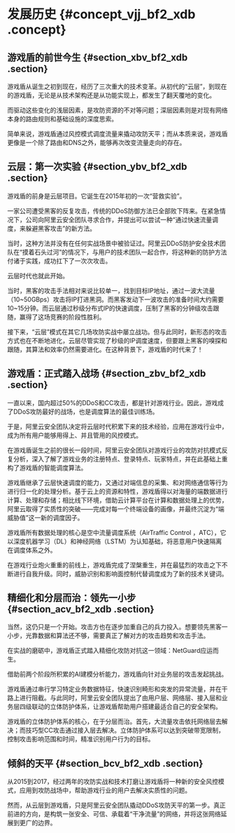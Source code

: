 # 发展历史 {#concept_vjj_bf2_xdb .concept}

## 游戏盾的前世今生 {#section_xbv_bf2_xdb .section}

游戏盾从诞生之初到现在，经历了三次重大的技术变革。从初代的“云层”，到现在的游戏盾，无论是从技术架构还是从功能实现上，都发生了翻天覆地的变化。

而驱动这些变化的浅层因素，是攻防资源的不对等问题；深层因素则是对现有网络本身的路由规则和基础设施的深度思索。

简单来说，游戏盾通过风控模式调度流量来撬动攻防天平；而从本质来说，游戏盾更像是一个除了路由和DNS之外，能够再次改变流量走向的存在。

## 云层：第一次实验 {#section_ybv_bf2_xdb .section}

游戏盾的前身是云层项目。它诞生在2015年初的一次“营救实验”。

一家公司遭受黑客的反复攻击，传统的DDoS防御方法已全部败下阵来。在紧急情况下，公司向阿里云安全团队寻求合作，并提出可以尝试一种“通过快速流量调度，来躲避黑客攻击”的新方法。

当时，这种方法并没有在任何实战场景中被验证过。阿里云DDoS防护安全技术团队在“摸着石头过河”的情况下，与用户的技术团队一起合作，将这种新的防护方法付诸于实践，成功扛下了一次次攻击。

云层时代也就此开始。

当时，黑客的攻击手法相对来说比较单一，找到目标IP地址，通过一波大流量（10~50GBps）攻击将IP打进黑洞。而黑客发动下一波攻击的准备时间大约需要10~15分钟。而云层通过秒级分布式IP的快速调度，压制了黑客的分钟级攻击跟随，赢得了这场竞赛的阶段性胜利。

接下来，“云层”模式在其它几场攻防实战中屡立战功。但与此同时，新形态的攻击方式也在不断地进化，云层尽管实现了秒级的IP调度速度，但要跟上黑客的嗅探和跟随，其算法和效率仍然需要进化。在这种背景下，游戏盾的时代来了！

## 游戏盾：正式踏入战场 {#section_zbv_bf2_xdb .section}

一直以来，国内超过50%的DDoS和CC攻击，都是针对游戏行业。因此，游戏成了DDoS攻防最好的战场，也是调度算法的最佳训练场。

于是，阿里云安全团队决定将云层时代积累下来的技术经验，应用在游戏行业中，成为所有用户能够用得上、并且管用的风控模式。

在游戏盾诞生之前的很长一段时间，阿里云安全团队对游戏行业的攻防对抗模式反复分析，深入了解了游戏业务的注册特点、登录特点、玩家特点，并在此基础上重构了游戏盾的智能调度算法。

游戏盾继承了云层快速调度的能力，又通过对端信息的采集、和对网络通信等行为进行归一化的处理分析。基于云上的资源和特性，游戏盾得以对海量的端数据进行计算、处理和存储；相比线下环境，借助云计算平台在计算和数据处理上的优势，阿里云取得了实质性的突破——完成对每一个终端设备的画像，并最终沉淀为“端威胁值”这一新的调度因子。

游戏盾所有数据处理的核心是空中流量调度系统（AirTraffic Control ，ATC），它以深度机器学习（DL）和神经网络（LSTM）为认知基础，将恶意用户快速隔离在调度体系之外。

在游戏行业炮火重重的前线上，游戏盾完成了涅槃重生，并在最猛烈的攻击之下不断进行自我升级。同时，威胁识别和影响面控制代替调度成为了新的技术关键词。

## 精细化和分层而治：领先一小步 {#section_acv_bf2_xdb .section}

当然，这仍只是一个开始。攻击方也在逐步加重自己的兵力投入。想要领先黑客一小步，光靠数据和算法还不够，需要真正了解对方的攻击趋势和攻击手法。

在实战的磨砺中，游戏盾正式踏入精细化攻防对抗这一领域：NetGuard应运而生。

借助前两个阶段所积累的AI建模分析能力，游戏盾向针对业务层的攻击发起挑战。

游戏盾通过串行学习特定业务数据特征，快速识别畸形和突发的异常流量，并在干路上进行阻截。与此同时，阿里云安全团队提出了由用户层、网络层、接入层和业务层四级联动的立体防护体系，让游戏盾帮助用户搭建最适合自己的安全架构。

游戏盾的立体防护体系的核心，在于分层而治。首先，大流量攻击依托网络层去解决；而技巧型CC攻击通过接入层去解决。立体防护体系可以达到突破带宽限制，控制攻击影响范围和时间，精准识别用户行为的目标。

## 倾斜的天平 {#section_bcv_bf2_xdb .section}

从2015到2017，经过两年的攻防实战和技术打磨让游戏盾将一种新的安全风控模式，应用到攻防战场中，帮助游戏行业的用户去解决实质性的问题。

然而，从云层到游戏盾，只是阿里云安全团队撬动DDoS攻防天平的第一步。真正前进的方向，是构筑一张安全、可信、承载着“干净流量”的网络，并将这张网络延展到更广的边界。

